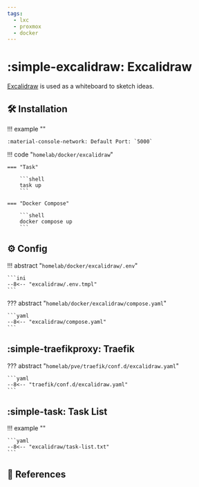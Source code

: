 ```yaml
---
tags:
  - lxc
  - proxmox
  - docker
---
```

# :simple-excalidraw: Excalidraw

[Excalidraw][1] is used as a whiteboard to sketch ideas.

## :hammer_and_wrench: Installation

!!! example ""

    :material-console-network: Default Port: `5000`

!!! code "`homelab/docker/excalidraw`"

    === "Task"
    
        ```shell
        task up
        ```

    === "Docker Compose"
    
        ```shell
        docker compose up
        ```

## :gear: Config

!!! abstract "`homelab/docker/excalidraw/.env`"

    ```ini
    --8<-- "excalidraw/.env.tmpl"
    ```

??? abstract "`homelab/docker/excalidraw/compose.yaml`"

    ```yaml
    --8<-- "excalidraw/compose.yaml"
    ```

## :simple-traefikproxy: Traefik

??? abstract "`homelab/pve/traefik/conf.d/excalidraw.yaml`"

    ```yaml
    --8<-- "traefik/conf.d/excalidraw.yaml"
    ```

## :simple-task: Task List

!!! example ""

    ```yaml
    --8<-- "excalidraw/task-list.txt"
    ```

## :link: References

[1]: <https://github.com/excalidraw/excalidraw>
